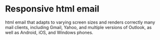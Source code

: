 # Responsive html email

html email that adapts to varying screen sizes and renders correctly many mail clients, including Gmail, Yahoo, and multiple versions of Outlook, as well as Android, iOS, and Windows phones. 
 
